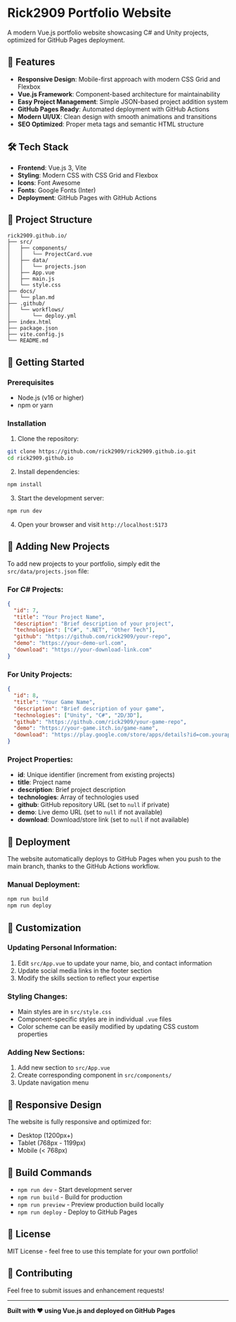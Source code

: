 # Rick2909 Portfolio Website

A modern Vue.js portfolio website showcasing C# and Unity projects, optimized for GitHub Pages deployment.

## 🚀 Features

- **Responsive Design**: Mobile-first approach with modern CSS Grid and Flexbox
- **Vue.js Framework**: Component-based architecture for maintainability
- **Easy Project Management**: Simple JSON-based project addition system
- **GitHub Pages Ready**: Automated deployment with GitHub Actions
- **Modern UI/UX**: Clean design with smooth animations and transitions
- **SEO Optimized**: Proper meta tags and semantic HTML structure

## 🛠️ Tech Stack

- **Frontend**: Vue.js 3, Vite
- **Styling**: Modern CSS with CSS Grid and Flexbox
- **Icons**: Font Awesome
- **Fonts**: Google Fonts (Inter)
- **Deployment**: GitHub Pages with GitHub Actions

## 📁 Project Structure

```
rick2909.github.io/
├── src/
│   ├── components/
│   │   └── ProjectCard.vue
│   ├── data/
│   │   └── projects.json
│   ├── App.vue
│   ├── main.js
│   └── style.css
├── docs/
│   └── plan.md
├── .github/
│   └── workflows/
│       └── deploy.yml
├── index.html
├── package.json
├── vite.config.js
└── README.md
```

## 🚀 Getting Started

### Prerequisites
- Node.js (v16 or higher)
- npm or yarn

### Installation

1. Clone the repository:
```bash
git clone https://github.com/rick2909/rick2909.github.io.git
cd rick2909.github.io
```

2. Install dependencies:
```bash
npm install
```

3. Start the development server:
```bash
npm run dev
```

4. Open your browser and visit `http://localhost:5173`

## 📝 Adding New Projects

To add new projects to your portfolio, simply edit the `src/data/projects.json` file:

### For C# Projects:
```json
{
  "id": 7,
  "title": "Your Project Name",
  "description": "Brief description of your project",
  "technologies": ["C#", ".NET", "Other Tech"],
  "github": "https://github.com/rick2909/your-repo",
  "demo": "https://your-demo-url.com",
  "download": "https://your-download-link.com"
}
```

### For Unity Projects:
```json
{
  "id": 8,
  "title": "Your Game Name",
  "description": "Brief description of your game",
  "technologies": ["Unity", "C#", "2D/3D"],
  "github": "https://github.com/rick2909/your-game-repo",
  "demo": "https://your-game.itch.io/game-name",
  "download": "https://play.google.com/store/apps/details?id=com.yourapp"
}
```

### Project Properties:
- **id**: Unique identifier (increment from existing projects)
- **title**: Project name
- **description**: Brief project description
- **technologies**: Array of technologies used
- **github**: GitHub repository URL (set to `null` if private)
- **demo**: Live demo URL (set to `null` if not available)
- **download**: Download/store link (set to `null` if not available)

## 🚀 Deployment

The website automatically deploys to GitHub Pages when you push to the main branch, thanks to the GitHub Actions workflow.

### Manual Deployment:
```bash
npm run build
npm run deploy
```

## 🎨 Customization

### Updating Personal Information:
1. Edit `src/App.vue` to update your name, bio, and contact information
2. Update social media links in the footer section
3. Modify the skills section to reflect your expertise

### Styling Changes:
- Main styles are in `src/style.css`
- Component-specific styles are in individual `.vue` files
- Color scheme can be easily modified by updating CSS custom properties

### Adding New Sections:
1. Add new section to `src/App.vue`
2. Create corresponding component in `src/components/`
3. Update navigation menu

## 📱 Responsive Design

The website is fully responsive and optimized for:
- Desktop (1200px+)
- Tablet (768px - 1199px)
- Mobile (< 768px)

## 🔧 Build Commands

- `npm run dev` - Start development server
- `npm run build` - Build for production
- `npm run preview` - Preview production build locally
- `npm run deploy` - Deploy to GitHub Pages

## 📄 License

MIT License - feel free to use this template for your own portfolio!

## 🤝 Contributing

Feel free to submit issues and enhancement requests!

---

**Built with ❤️ using Vue.js and deployed on GitHub Pages**

